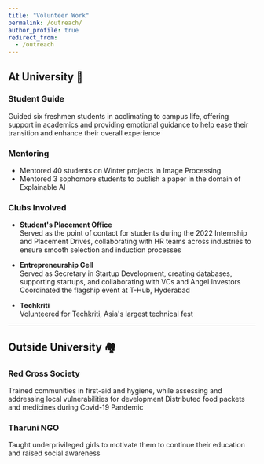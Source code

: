 ```yaml
---
title: "Volunteer Work"
permalink: /outreach/
author_profile: true
redirect_from:
  - /outreach
---
```


## At University 🏫

### Student Guide
Guided six freshmen students in acclimating to campus life, offering support in academics and providing emotional guidance to help ease their transition and enhance their overall experience

### Mentoring
- Mentored 40 students on Winter projects in Image Processing
- Mentored 3 sophomore students to publish a paper in the domain of Explainable AI

### Clubs Involved
- **Student's Placement Office**  
  Served as the point of contact for students during the 2022 Internship and Placement Drives, collaborating with HR teams across industries to ensure smooth selection and induction processes
  
- **Entrepreneurship Cell**  
Served as Secretary in Startup Development, creating databases, supporting startups, and collaborating with VCs and Angel Investors Coordinated the flagship event at T-Hub, Hyderabad

- **Techkriti**  
Volunteered for Techkriti, Asia's largest technical fest

---

## Outside University 🏘️

### Red Cross Society
Trained communities in first-aid and hygiene, while assessing and addressing local vulnerabilities for development Distributed food packets and medicines during Covid-19 Pandemic 

### Tharuni NGO
Taught underprivileged girls to motivate them to continue their education and raised social awareness
